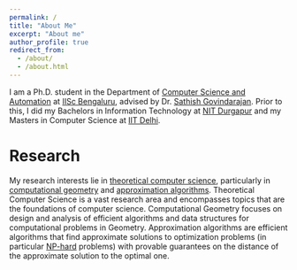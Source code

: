 ```yaml
---
permalink: /
title: "About Me"
excerpt: "About me"
author_profile: true
redirect_from: 
  - /about/
  - /about.html
---
```


I am a Ph.D. student in the Department of [Computer Science and Automation](https://www.csa.iisc.ac.in) at [IISc Bengaluru](https://iisc.ac.in), advised by Dr. [Sathish Govindarajan](https://www.csa.iisc.ac.in/~gsat). Prior to this, I did my Bachelors in Information Technology at [NIT Durgapur](https://nitdgp.ac.in/) and my Masters in Computer Science at [IIT Delhi](https://home.iitd.ac.in).

Research 
======
My research interests lie in [theoretical computer science](https://en.wikipedia.org/wiki/Theoretical_computer_science), particularly in [computational geometry](https://en.wikipedia.org/wiki/Computational_geometry) and [approximation algorithms](https://en.wikipedia.org/wiki/Approximation_algorithm). Theoretical Computer Science is a vast research area and encompasses topics that are the foundations of computer science. Computational Geometry focuses on design and analysis of efficient algorithms and data structures for computational problems in Geometry. Approximation algorithms are efficient algorithms that find approximate solutions to optimization problems (in particular [NP-hard](https://en.wikipedia.org/wiki/NP-hardness) problems) with provable guarantees on the distance of the approximate solution to the optimal one.
